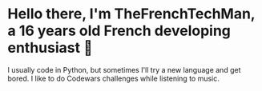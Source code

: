 # Hello there, I'm TheFrenchTechMan, a 16 years old French developing enthusiast 👋

I usually code in Python, but sometimes I'll try a new language and get bored.
I like to do Codewars challenges while listening to music.
